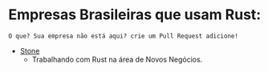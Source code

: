 # Empresas Brasileiras que usam Rust:

    O que? Sua empresa não está aqui? crie um Pull Request adicione!

* [Stone](https://www.stone.com.br)
    * Trabalhando com Rust na área de Novos Negócios.
